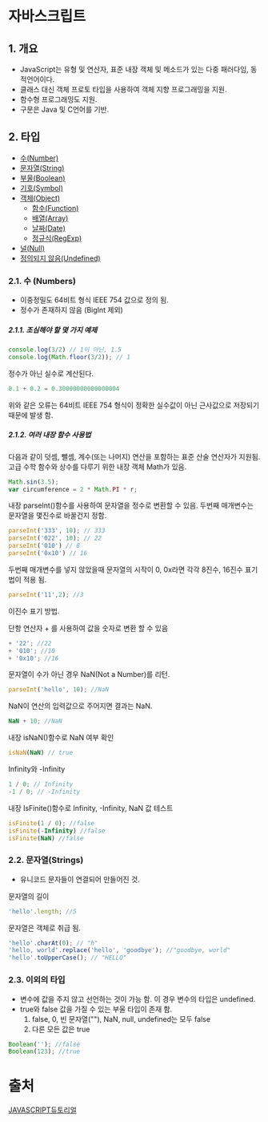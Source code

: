 # 자바스크립트
## 1. 개요

* JavaScript는 유형 및 연산자, 표준 내장 객체 및 메소드가 있는 다중 패러다임, 동적언어이다.
* 클래스 대신 객체 프로토 타입을 사용하여 객체 지향 프로그래밍을 지원.
* 함수형 프로그래밍도 지원.
* 구문은 Java 및 C언어를 기반.

## 2. 타입
* [수(Number)](https://developer.mozilla.org/ko/docs/Web/JavaScript/Reference/Global_Objects/Number)
* [문자열(String)](https://developer.mozilla.org/ko/docs/Web/JavaScript/Reference/Global_Objects/String)
* [부울(Boolean)](https://developer.mozilla.org/ko/docs/Web/JavaScript/Reference/Global_Objects/Boolean)
* [기호(Symbol)](https://developer.mozilla.org/ko/docs/Web/JavaScript/Reference/Global_Objects/Symbol)
* [객체(Object)](https://developer.mozilla.org/ko/docs/Web/JavaScript/Reference/Global_Objects/Object)
   * [함수(Function)](https://developer.mozilla.org/ko/docs/Web/JavaScript/Reference/Global_Objects/Function)
   * [배열(Array)](https://developer.mozilla.org/ko/docs/Web/JavaScript/Reference/Global_Objects/Array)
   * [날짜(Date)](https://developer.mozilla.org/ko/docs/Web/JavaScript/Reference/Global_Objects/Date)
   * [정규식(RegExp)](https://developer.mozilla.org/ko/docs/Web/JavaScript/Reference/Global_Objects/RegExp)
 * [널(Null)](https://developer.mozilla.org/ko/docs/Web/JavaScript/Reference/Global_Objects/null)
 * [정의되지 않음(Undefined)](https://developer.mozilla.org/ko/docs/Web/JavaScript/Reference/Global_Objects/undefined)

### 2.1. 수 (Numbers)
* 이중정밀도 64비트 형식 IEEE 754 값으로 정의 됨.
* 정수가 존재하지 않음 (BigInt 제외)

##### 2.1.1. 조심해야 할 몇 가지 예제
```javascript
console.log(3/2) // 1이 아닌, 1.5
console.log(Math.floor(3/2)); // 1
```
정수가 아닌 실수로 계산된다.

```javascript
0.1 + 0.2 = 0.30000000000000004
```
위와 같은 오류는 64비트 IEEE 754 형식이 정확한 실수값이 아닌 근사값으로 저장되기 때문에 발생 함.

##### 2.1.2. 여러 내장 함수 사용법

다음과 같이 덧셈, 뺄셈, 계수(또는 나머지) 연산을 포함하는 표준 산술 연산자가 지원됨.
고급 수학 함수와 상수를 다루기 위한 내장 객체 Math가 있음.
```javascript
Math.sin(3.5);
var circumference = 2 * Math.PI * r;
```

내장 parseInt()함수를 사용하여 문자열을 정수로 변환할 수 있음.
두번째 매개변수는 문자열을 몇진수로 바꿀건지 정함.
```javascript
parseInt('333', 10); // 333
parseInt('022', 10); // 22
parseInt('010') // 8
parseInt('0x10') // 16

```
두번째 매개변수를 넣지 않았을때 문자열의 시작이 0, 0x라면 각각 8진수, 16진수 표기법이 적용 됨.

```javascript
parseInt('11',2); //3
```
이진수 표기 방법.

단항 연산자 + 를 사용하여 값을 숫자로 변환 할 수 있음
```javascript
+ '22'; //22
+ '010'; //10
+ '0x10'; //16 
```

문자열이 수가 아닌 경우 NaN(Not a Number)를 리턴.
```javascript
parseInt('hello', 10); //NaN
```
NaN이 연산의 입력값으로 주어지면 결과는 NaN.
```javascript
NaN + 10; //NaN
```
내장 isNaN()함수로 NaN 여부 확인
```javascript
isNaN(NaN) // true
```
Infinity와 -Infinity
```javascript
1 / 0; // Infinity
-1 / 0; // -Infinity
```
내장 IsFinite()함수로 Infinity, -Infinity, NaN 값 테스트
```javascript
isFinite(1 / 0); //false
isFinite(-Infinity) //false
isFinite(NaN) //false
```
### 2.2. 문자열(Strings)
* 유니코드 문자들이 연결되어 만들어진 것.

문자열의 길이
```javascript
'hello'.length; //5
```

문자열은 객체로 취급 됨.
```javascript
'hello'.charAt(0); // "h"
'hello, world'.replace('hello', 'goodbye'); //"goodbye, world"
'hello'.toUpperCase(); // "HELLO"
```

### 2.3. 이외의 타입
* 변수에 값을 주지 않고 선언하는 것이 가능 함. 이 경우 변수의 타입은 undefined.
* true와 false 값을 가질 수 있는 부울 타입이 존재 함.
  1. false, 0, 빈 문자열(""), NaN, null, undefined는 모두 false
  2. 다른 모든 값은 true
```javascript
Boolean(''); //false
Boolean(123); //true
```
# 출처
[JAVASCRIPT듀토리얼](https://developer.mozilla.org/ko/docs/A_re-introduction_to_JavaScript)
